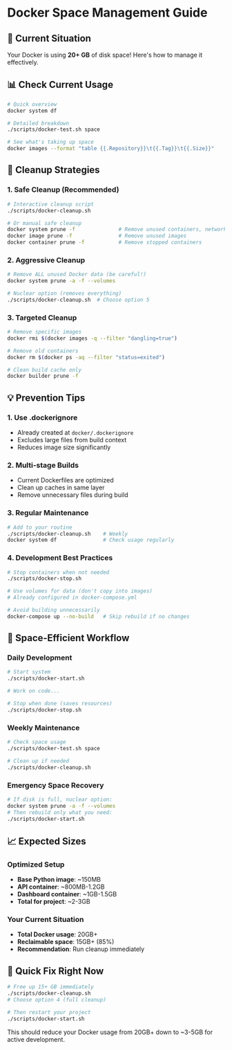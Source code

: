 # Docker Space Management Guide

## 🚨 Current Situation
Your Docker is using **20+ GB** of disk space! Here's how to manage it effectively.

## 📊 Check Current Usage
```bash
# Quick overview
docker system df

# Detailed breakdown
./scripts/docker-test.sh space

# See what's taking up space
docker images --format "table {{.Repository}}\t{{.Tag}}\t{{.Size}}"
```

## 🧹 Cleanup Strategies

### 1. Safe Cleanup (Recommended)
```bash
# Interactive cleanup script
./scripts/docker-cleanup.sh

# Or manual safe cleanup
docker system prune -f              # Remove unused containers, networks, build cache
docker image prune -f               # Remove unused images
docker container prune -f           # Remove stopped containers
```

### 2. Aggressive Cleanup
```bash
# Remove ALL unused Docker data (be careful!)
docker system prune -a -f --volumes

# Nuclear option (removes everything)
./scripts/docker-cleanup.sh  # Choose option 5
```

### 3. Targeted Cleanup
```bash
# Remove specific images
docker rmi $(docker images -q --filter "dangling=true")

# Remove old containers
docker rm $(docker ps -aq --filter "status=exited")

# Clean build cache only
docker builder prune -f
```

## 💡 Prevention Tips

### 1. Use .dockerignore
- Already created at `docker/.dockerignore`
- Excludes large files from build context
- Reduces image size significantly

### 2. Multi-stage Builds
- Current Dockerfiles are optimized
- Clean up caches in same layer
- Remove unnecessary files during build

### 3. Regular Maintenance
```bash
# Add to your routine
./scripts/docker-cleanup.sh    # Weekly
docker system df               # Check usage regularly
```

### 4. Development Best Practices
```bash
# Stop containers when not needed
./scripts/docker-stop.sh

# Use volumes for data (don't copy into images)
# Already configured in docker-compose.yml

# Avoid building unnecessarily
docker-compose up --no-build   # Skip rebuild if no changes
```

## 🎯 Space-Efficient Workflow

### Daily Development
```bash
# Start system
./scripts/docker-start.sh

# Work on code...

# Stop when done (saves resources)
./scripts/docker-stop.sh
```

### Weekly Maintenance
```bash
# Check space usage
./scripts/docker-test.sh space

# Clean up if needed
./scripts/docker-cleanup.sh
```

### Emergency Space Recovery
```bash
# If disk is full, nuclear option:
docker system prune -a -f --volumes
# Then rebuild only what you need:
./scripts/docker-start.sh
```

## 📈 Expected Sizes

### Optimized Setup
- **Base Python image**: ~150MB
- **API container**: ~800MB-1.2GB
- **Dashboard container**: ~1GB-1.5GB
- **Total for project**: ~2-3GB

### Your Current Situation
- **Total Docker usage**: 20GB+
- **Reclaimable space**: 15GB+ (85%)
- **Recommendation**: Run cleanup immediately

## 🚀 Quick Fix Right Now

```bash
# Free up 15+ GB immediately
./scripts/docker-cleanup.sh
# Choose option 4 (full cleanup)

# Then restart your project
./scripts/docker-start.sh
```

This should reduce your Docker usage from 20GB+ down to ~3-5GB for active development.